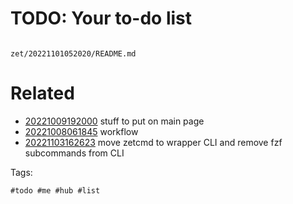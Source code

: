 # TODO: Your to-do list

```
```

` zet/20221101052020/README.md `

# Related

- [20221009192000](/zet/20221009192000/README.md) stuff to put on main page
- [20221008061845](/zet/20221008061845/README.md) workflow
- [20221103162623](/zet/20221103162623/README.md) move zetcmd to wrapper CLI and remove fzf subcommands from CLI

Tags:

    #todo #me #hub #list
